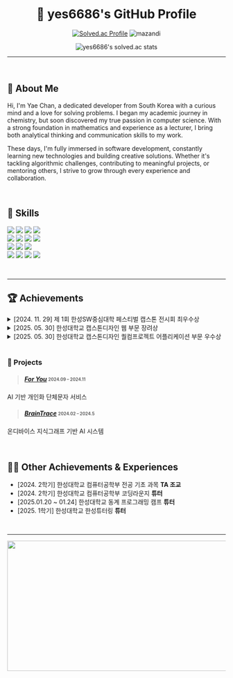 <div align="center">

# 🌟 yes6686's GitHub Profile

[![Solved.ac Profile](http://mazassumnida.wtf/api/v2/generate_badge?boj=yes6686)](https://solved.ac/yes6686/)
<img src="http://mazandi.herokuapp.com/api?handle=yes6686&theme=cold" alt="mazandi"/>

![yes6686's solved.ac stats](https://github-readme-solvedac.hyp3rflow.vercel.app/api/?handle=yes6686)

---

</div>

<br>

## 👋 About Me

Hi, I'm Yae Chan, a dedicated developer from South Korea with a curious mind and a love for solving problems.
I began my academic journey in chemistry, but soon discovered my true passion in computer science. With a strong foundation in mathematics and experience as a lecturer, I bring both analytical thinking and communication skills to my work.

These days, I'm fully immersed in software development, constantly learning new technologies and building creative solutions. Whether it's tackling algorithmic challenges, contributing to meaningful projects, or mentoring others, I strive to grow through every experience and collaboration.



<br>

## 🚀 Skills

<p>
  <img src="https://img.shields.io/badge/Node.js-43853D?style=for-the-badge&logo=node.js&logoColor=white" />
  <img src="https://img.shields.io/badge/HTML-239120?style=for-the-badge&logo=html5&logoColor=white" />
  <img src="https://img.shields.io/badge/CSS-239120?&style=for-the-badge&logo=css3&logoColor=white" />
  <img src="https://img.shields.io/badge/JavaScript-F7DF1E?style=for-the-badge&logo=JavaScript&logoColor=white" />
  
  <br>
  <img src="https://img.shields.io/badge/C-00599C?style=for-the-badge&logo=c&logoColor=white" />
  <img src="https://img.shields.io/badge/C%2B%2B-00599C?style=for-the-badge&logo=c%2B%2B&logoColor=white" />
  <img src="https://img.shields.io/badge/Java-ED8B00?style=for-the-badge&logo=openjdk&logoColor=white" />
  <img src="https://img.shields.io/badge/Python-3776AB?style=for-the-badge&logo=python&logoColor=white" />
  <br>

  <img src="https://img.shields.io/badge/Raspberry%20Pi-red?style=for-the-badge&logo=raspberry-pi&logoColor=white" />
  <img src="https://img.shields.io/badge/express-000000?style=for-the-badge&logo=express&logoColor=white" />
  <img src="https://img.shields.io/badge/Electron-47848F?style=for-the-badge&logo=Electron&logoColor=white" />
  <br>

  <img src="https://img.shields.io/badge/MySQL-00000F?style=for-the-badge&logo=mysql&logoColor=white" />
  <img src="https://img.shields.io/badge/SQLite-07405E?style=for-the-badge&logo=sqlite&logoColor=white" />
  <img src="https://img.shields.io/badge/npm-CB3837?style=for-the-badge&logo=npm&logoColor=white" />
  <img src="https://img.shields.io/badge/Pinecone-blue?style=for-the-badge&logo=pinecone" />
</p>

<br>

---

## 🏆 Achievements

<details>
  <summary>[2024. 11. 29] 제 1회 한성SW중심대학 페스티벌 캡스톤 전시회 최우수상</summary>
  <img src="https://raw.githubusercontent.com/brilliant13/portfolio/refs/heads/main/%5Bsw%5D.jpg" width="800" alt="capstone award image"/>
  <img src="https://github.com/brilliant13/portfolio/blob/main/sw.jpeg?raw=true" width="400" alt="capstone certificate"/>
</details>

<details>
  <summary>[2025. 05. 30] 한성대학교 캡스톤디자인 웹 부문 장려상</summary>
</details>

<details>
  <summary>[2025. 05. 30] 한성대학교 캡스톤디자인 퀄컴프로젝트 어플리케이션 부문 우수상</summary>
</details>

<br>

### 🚀 Projects
> ####  [**_For You_**](https://github.com/BestDAOU) <sub><sup>2024.09 – 2024.11</sup></sub>  
  AI 기반 개인화 단체문자 서비스

> ####  [**_BrainTrace_**](https://github.com/HS-MUMU/BrainTrace_OnDeviceAi) <sub><sup>2024.02 – 2024.5</sup></sub>  
  온디바이스 지식그래프 기반 AI 시스템

<br>

## 👩‍🏫 Other Achievements & Experiences

- [2024. 2학기] 한성대학교 컴퓨터공학부 전공 기초 과목 **TA 조교**  
- [2024. 2학기] 한성대학교 컴퓨터공학부 코딩라운지 **튜터**  
- [2025.01.20 ~ 01.24] 한성대학교 동계 프로그래밍 캠프 **튜터**
- [2025. 1학기] 한성대학교 한성튜터링 **튜터**  

<br>

---

<div align="center">
 <a href="https://www.gitanimals.org/en_US?utm_medium=image&utm_source=yes6686&utm_content=farm">
<img
  src="https://render.gitanimals.org/farms/yes6686"
  width="600"
  height="300"
/>
</a>
</div>
